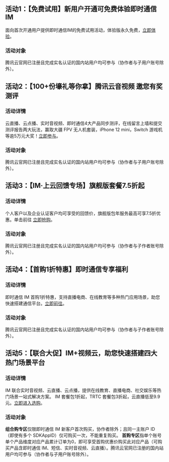 ## 活动1：【免费试用】新用户开通可免费体验即时通信 IM
面向首次开通用户提供即时通信IM的免费试用活动，体验版永久免费，[立即体验](https://cloud.tencent.com/act/pro/video_freetrial?from=14867)。
### 活动对象
腾讯云官网已注册且完成实名认证的国内站用户均可参与（协作者与子用户账号除外）。


## 活动2：【100+份壕礼等你拿】腾讯云音视频 邀您有奖测评
### 活动详情
云直播、云点播、实时音视频、即时通信4大产品同步测评，在线留言上墙和提交测评报告两大玩法，赢取大疆 FPV 无人机套装，iPhone 12 mini，Switch 游戏机等逾5万元大奖！[立即参与](https://cloud.tencent.com/act/pro/video_exp?from=14877)。

### 活动对象
腾讯云官网已注册且完成实名认证的国内站用户均可参与（协作者与子用户账号除外）。

## 活动3：【IM·上云回馈专场】旗舰版套餐7.5折起
### 活动详情
个人客户以及企业认证客户均可享受的回馈价，旗舰版包年服务最高可享7.5折优惠。单击前往 [立即抢购](https://cloud.tencent.com/act/appreciation#link-cloud_more)。
### 活动对象
腾讯云官网已注册且完成实名认证的国内站用户均可参与（协作者与子作者账号除外）。


## 活动4：【首购1折特惠】即时通信专享福利
### 活动详情
即时通信 IM 首购1折特惠，支持直播电商、在线教育等多种热门应用场景，助您快速搭建通信平台。[立即前往](https://cloud.tencent.com/act/pro/imnew?from=12787)。
### 活动对象
腾讯云官网已注册且完成实名认证的国内站用户均可参与（协作者与子作者账号除外）。


## 活动5：【联合大促】IM+视频云，助您快速搭建四大热门场景平台
### 活动详情
IM 联合实时音视频、云直播、云点播，提供在线教育、直播电商、社交娱乐等热门场景一站式解决方案。
IM 套餐包1折起，TRTC 套餐包3折起，云直播低至9.9元。[立即进入选购](https://cloud.tencent.com/act/event/imone?from=13596)。
### 活动对象
**组合购专区**仅限即时通信 IM 新客户首次购买，协作者除外；且同一主账户 ID（即使有多个 SDKAppID）仅可购买一次，不能重复购买。
**首购专区**指单个账号单个产品维度对应产品累计订单为0，即可享受首购优惠价购买此对应产品（可购买产品含即时通信 IM、短信、实时音视频、云直播）。腾讯云官网已注册的国内站用户均可参与（协作者与子用户账号除外）。
